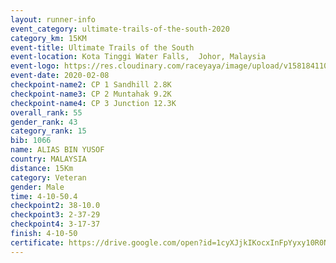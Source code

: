 ```yaml
--- 
layout: runner-info 
event_category: ultimate-trails-of-the-south-2020 
category_km: 15KM 
event-title: Ultimate Trails of the South 
event-location: Kota Tinggi Water Falls,  Johor, Malaysia 
event-logo: https://res.cloudinary.com/raceyaya/image/upload/v1581841103/logo/2020/ultimate-trails-2020_i93dfj.jpg 
event-date: 2020-02-08 
checkpoint-name2: CP 1 Sandhill 2.8K 
checkpoint-name3: CP 2 Muntahak 9.2K 
checkpoint-name4: CP 3 Junction 12.3K 
overall_rank: 55
gender_rank: 43
category_rank: 15
bib: 1066
name: ALIAS BIN YUSOF
country: MALAYSIA
distance: 15Km
category: Veteran
gender: Male
time: 4-10-50.4
checkpoint2: 38-10.0
checkpoint3: 2-37-29
checkpoint4: 3-17-37
finish: 4-10-50
certificate: https://drive.google.com/open?id=1cyXJjkIKocxInFpYyxy10R0Ngv2qYd0N
--- 
```


